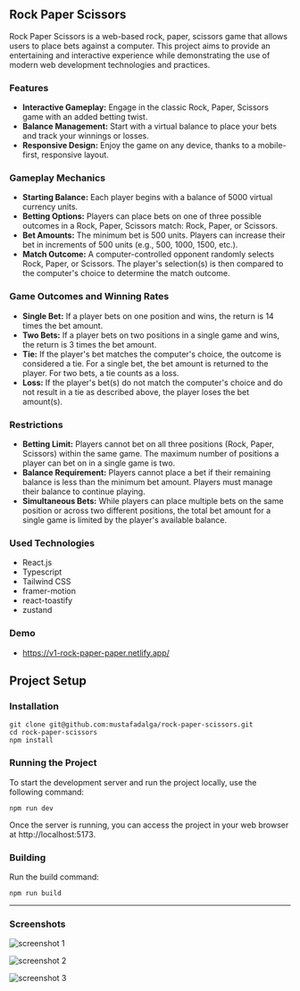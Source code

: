 ## Rock Paper Scissors
Rock Paper Scissors is a web-based rock, paper, scissors game that allows users to place bets against a computer. This project aims to provide an entertaining and interactive experience while demonstrating the use of modern web development technologies and practices.

### Features
* **Interactive Gameplay:** Engage in the classic Rock, Paper, Scissors game with an added betting twist.
* **Balance Management:** Start with a virtual balance to place your bets and track your winnings or losses.
* **Responsive Design:** Enjoy the game on any device, thanks to a mobile-first, responsive layout.

### Gameplay Mechanics

* **Starting Balance:** Each player begins with a balance of 5000 virtual currency units.
* **Betting Options:** Players can place bets on one of three possible outcomes in a Rock, Paper, Scissors match: Rock, Paper, or Scissors.
* **Bet Amounts:** The minimum bet is 500 units. Players can increase their bet in increments of 500 units (e.g., 500, 1000, 1500, etc.).
* **Match Outcome:** A computer-controlled opponent randomly selects Rock, Paper, or Scissors. The player's selection(s) is then compared to the computer's choice to determine the match outcome.

### Game Outcomes and Winning Rates
* **Single Bet:** If a player bets on one position and wins, the return is 14 times the bet amount.
* **Two Bets:** If a player bets on two positions in a single game and wins, the return is 3 times the bet amount.
* **Tie:** If the player's bet matches the computer's choice, the outcome is considered a tie. For a single bet, the bet amount is returned to the player. For two bets, a tie counts as a loss.
* **Loss:** If the player's bet(s) do not match the computer's choice and do not result in a tie as described above, the player loses the bet amount(s).

### Restrictions
* **Betting Limit:** Players cannot bet on all three positions (Rock, Paper, Scissors) within the same game. The maximum number of positions a player can bet on in a single game is two.
* **Balance Requirement:** Players cannot place a bet if their remaining balance is less than the minimum bet amount. Players must manage their balance to continue playing.
* **Simultaneous Bets:** While players can place multiple bets on the same position or across two different positions, the total bet amount for a single game is limited by the player's available balance.

### Used Technologies
* React.js
* Typescript
* Tailwind CSS
* framer-motion
* react-toastify
* zustand

### Demo
* https://v1-rock-paper-paper.netlify.app/


## Project Setup

### Installation

```
git clone git@github.com:mustafadalga/rock-paper-scissors.git
cd rock-paper-scissors
npm install
```

### Running the Project
To start the development server and run the project locally, use the following command:
```
npm run dev
```
Once the server is running, you can access the project in your web browser at http://localhost:5173.



### Building
Run the build command:
```
npm run build
```

<hr/>

### Screenshots

![screenshot 1](https://github.com/mustafadalga/rock-paper-scissors/assets/25087769/5da6c4c1-2c4a-43bc-9e3d-81d9a557ac07)


![screenshot 2](https://github.com/mustafadalga/rock-paper-scissors/assets/25087769/daef644f-36bd-44cd-a298-fa318fe894ea)

![screenshot 3](https://github.com/mustafadalga/rock-paper-scissors/assets/25087769/0649fe89-605f-41e1-9e29-a2711097ee20)
